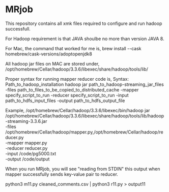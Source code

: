 # MRjob

This repository contains all xmk files required to configure and run hadoop successfull.

For Hadoop requirement is that JAVA shoulbe no more than version JAVA 8.

For Mac, the command that worked for me is,
brew install --cask homebrew/cask-versions/adoptopenjdk8

All hadoop jar files on MAC are stored under,
/opt/homebrew/Cellar/hadoop/3.3.6/libexec/share/hadoop/tools/lib/

Proper syntax for running mapper reducer code is,
Syntax:
Path_to_hadoop_installation hadoop jar path_to_hadoop-streaming_jar_files -files path_to_files_to_be_copied_to_distributed_cache -mapper specify_script_to_run -reducer specify_script_to_run -input path_to_hdfs_input_files -output path_to_hdfs_output_file


Example,
/opt/homebrew/Cellar/hadoop/3.3.6/libexec/bin/hadoop jar /opt/homebrew/Cellar/hadoop/3.3.6/libexec/share/hadoop/tools/lib/hadoop-streaming-3.3.6.jar \
-files /opt/homebrew/Cellar/hadoop/mapper.py,/opt/homebrew/Cellar/hadoop/reducer.py \
-mapper mapper.py \
-reducer reducer.py \
-input /code/pg5000.txt \
-output /code/output

When you run MRjob, you will see "reading from STDIN" this output when mapper successfully sends key-value pair to reducer.

python3 m11.py cleaned_comments.csv  | python3 r11.py > output11
